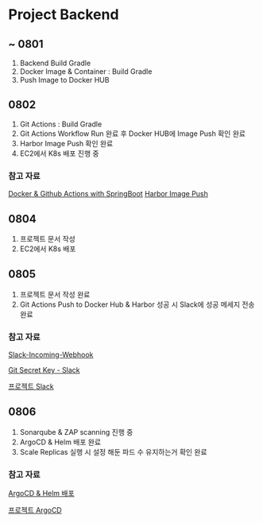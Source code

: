 # Project Backend

## ~ 0801
1. Backend Build Gradle
2. Docker Image & Container : Build Gradle
3. Push Image to Docker HUB

## 0802
1. Git Actions : Build Gradle
2. Git Actions Workflow Run 완료 후 Docker HUB에 Image Push 확인 완료
3. Harbor Image Push 확인 완료
4. EC2에서 K8s 배포 진행 중 

### 참고 자료 
[Docker & Github Actions with SpringBoot](https://e-room.tistory.com/171)
[Harbor Image Push](https://m.post.naver.com/viewer/postView.naver?volumeNo=35878696&memberNo=5733062&searchKeyword=json&searchRank=339)

## 0804
1. 프로젝트 문서 작성
2. EC2에서 K8s 배포

## 0805 
1. 프로젝트 문서 작성 완료
2. Git Actions Push to Docker Hub & Harbor 성공 시 Slack에 성공 메세지 전송 완료

### 참고 자료
[Slack-Incoming-Webhook](https://velog.io/@king/slack-incoming-webhook)

[Git Secret Key - Slack](https://velog.io/@sdb016/Github-actions%EC%99%80-slack-%EC%97%B0%EB%8F%99%ED%95%B4%EC%84%9C-%EC%95%8C%EB%A6%BC%EB%B0%9B%EA%B8%B0)

[프로젝트 Slack](https://app.slack.com/client/T07F1B81KDL/C07FG14EG9Z)

## 0806
1. Sonarqube & ZAP scanning 진행 중
2. ArgoCD & Helm 배포 완료
3. Scale Replicas 실행 시 설정 해둔 파드 수 유지하는거 확인 완료 
   
### 참고 자료 
[ArgoCD & Helm 배포](https://jennifersoft.com/ko/blog/kubernetes/2023-08-30-jennifer-kubernetes-3/)

[프로젝트 ArgoCD](https://argocd.cccr-opensource.com/applications?showFavorites=false&proj=&sync=&autoSync=&health=&namespace=&cluster=&labels=)
